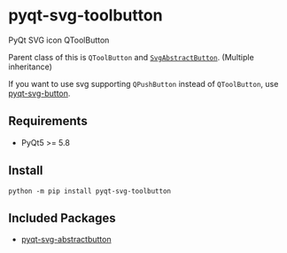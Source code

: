 # pyqt-svg-toolbutton
PyQt SVG icon QToolButton

Parent class of this is `QToolButton` and <a href="https://github.com/yjg30737/pyqt-svg-abstractbutton.git">`SvgAbstractButton`</a>. (Multiple inheritance)

If you want to use svg supporting `QPushButton` instead of `QToolButton`, use <a href="https://github.com/yjg30737/pyqt-svg-button.git">pyqt-svg-button</a>. 

## Requirements
* PyQt5 >= 5.8

## Install
`python -m pip install pyqt-svg-toolbutton`

## Included Packages
* <a href="https://github.com/yjg30737/pyqt-svg-abstractbutton.git">pyqt-svg-abstractbutton</a>
